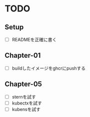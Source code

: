 # TODO
## Setup
- [ ] READMEを正確に書く

## Chapter-01
- [ ] buildしたイメージをghcrにpushする

## Chapter-05
- [ ] sternを試す
- [ ] kubectxを試す
- [ ] kubensを試す
